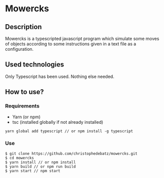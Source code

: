 # Mowercks
## Description

Mowercks is a typescripted javascript program which simulate some moves of objects according to some instructions given in a text file as a configuration.

## Used technologies
Only Typescript has been used. Nothing else needed.

## How to use?
### Requirements
- Yarn (or npm)
- tsc (installed globally if not already installed)
```
yarn global add typescript // or npm install -g typescript
```
### Use
```
$ git clone https://github.com/christophedebatz/mowercks.git
$ cd mowercks
$ yarn install // or npm install
$ yarn build // or npm run build
$ yarn start // npm start
```
